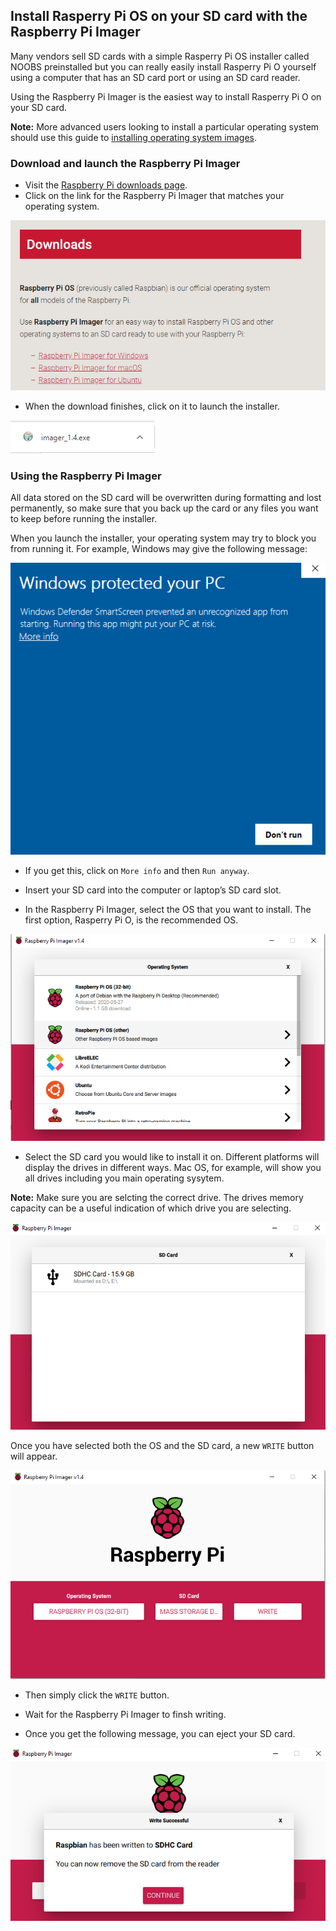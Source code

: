## Install Rasperry Pi OS on your SD card with the Raspberry Pi Imager

Many vendors sell SD cards with a simple Rasperry Pi OS installer called NOOBS preinstalled but you can really easily install Rasperry Pi O yourself using a computer that has an SD card port or using an SD card reader.

Using the Raspberry Pi Imager is the easiest way to install Rasperry Pi O on your SD card.

**Note:** More advanced users looking to install a particular operating system should use this guide to [installing operating system images](https://www.raspberrypi.org/documentation/installation/installing-images/README.md).

### Download and launch the Raspberry Pi Imager

+ Visit the [Raspberry Pi downloads page](https://www.raspberrypi.org/downloads).
+ Click on the link for the Raspberry Pi Imager that matches your operating system.

![Downloads page](images/newInstaller_downloadsPage.png)

+ When the download finishes, click on it to launch the installer.

![Launch installer](images/newInstaller_launchInstaller.png)

### Using the Raspberry Pi Imager

All data stored on the SD card will be overwritten during formatting and lost permanently, so make sure that you back up the card or any files you want to keep before running the installer.

When you launch the installer, your operating system may try to block you from running it. For example, Windows may give the following message:

![Windows warning](images/newInstaller_windowsWarning.png)

+ If you get this, click on `More info` and then `Run anyway`.

+ Insert your SD card into the computer or laptop’s SD card slot.

+ In the Raspberry Pi Imager, select the OS that you want to install. The first option, Rasperry Pi O, is the recommended OS.

![Raspberry Pi Imager in windows](images/newInstaller_selectOS.png)

+ Select the SD card you would like to install it on. Different platforms will display the drives in different ways. Mac OS, for example, will show you all drives including you main operating sysytem.

**Note:** Make sure you are selcting the correct drive. The drives memory capacity can be a useful indication of which drive you are selecting.

![Raspberry Pi Imager in windows](images/newInstaller_select-SDCard.png)

Once you have selected both the OS and the SD card, a new `WRITE` button will appear.

![Raspberry Pi Imager in windows](images/newInstaller_osAndCardSelected.png)

+ Then simply click the `WRITE` button.

+ Wait for the Raspberry Pi Imager to finsh writing.

+ Once you get the following message, you can eject your SD card.

![Write successful message](images/newInstaller_writeSuccessful.png)
